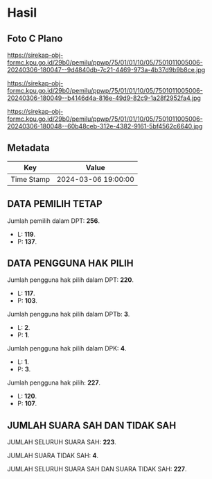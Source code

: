 # Hasil

## Foto C Plano

https://sirekap-obj-formc.kpu.go.id/29b0/pemilu/ppwp/75/01/01/10/05/7501011005006-20240306-180047--9d4840db-7c21-4469-973a-4b37d9b9b8ce.jpg

https://sirekap-obj-formc.kpu.go.id/29b0/pemilu/ppwp/75/01/01/10/05/7501011005006-20240306-180049--b4146d4a-816e-49d9-82c9-1a28f2952fa4.jpg

https://sirekap-obj-formc.kpu.go.id/29b0/pemilu/ppwp/75/01/01/10/05/7501011005006-20240306-180048--60b48ceb-312e-4382-9161-5bf4562c6640.jpg


## Metadata

| Key        | Value               |
| ---------- | ------------------- |
| Time Stamp | 2024-03-06 19:00:00 |


## DATA PEMILIH TETAP

Jumlah pemilih dalam DPT: **256**.
 * L: **119**.
 * P: **137**.

## DATA PENGGUNA HAK PILIH

Jumlah pengguna hak pilih dalam DPT: **220**.
 * L: **117**.
 * P: **103**.

Jumlah pengguna hak pilih dalam DPTb: **3**.
 * L: **2**.
 * P: **1**.

Jumlah pengguna hak pilih dalam DPK: **4**.
 * L: **1**.
 * P: **3**.

Jumlah pengguna hak pilih: **227**.
 * L: **120**.
 * P: **107**.

## JUMLAH SUARA SAH DAN TIDAK SAH

JUMLAH SELURUH SUARA SAH: **223**.

JUMLAH SUARA TIDAK SAH: **4**.

JUMLAH SELURUH SUARA SAH DAN SUARA TIDAK SAH: **227**.


